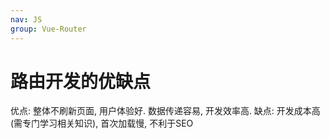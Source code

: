 ```yaml
---
nav: JS
group: Vue-Router
---
```

# 路由开发的优缺点

优点: 整体不刷新页面, 用户体验好. 数据传递容易, 开发效率高. 缺点: 开发成本高(需专门学习相关知识), 首次加载慢, 不利于SEO
